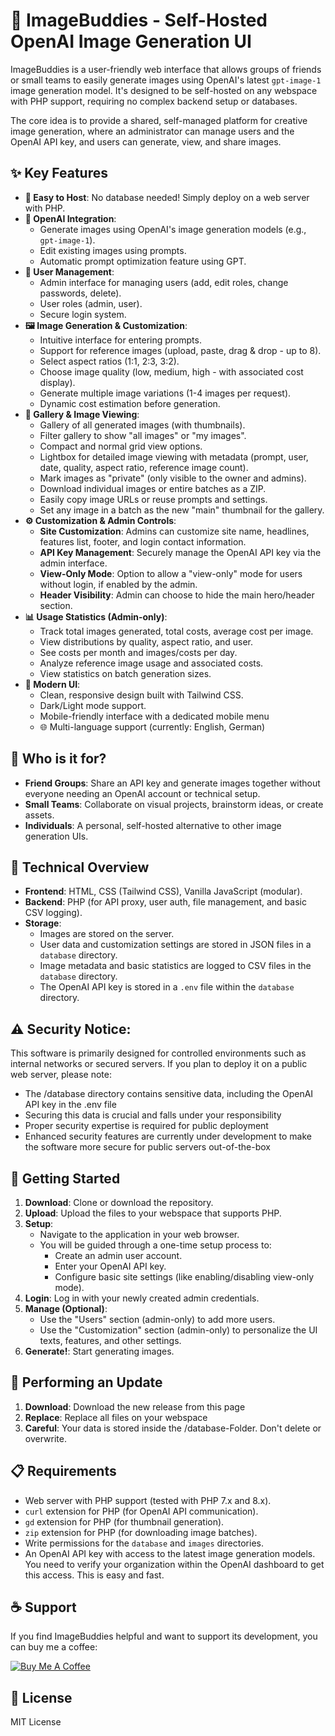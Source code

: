 # 🎨 ImageBuddies - Self-Hosted OpenAI Image Generation UI

ImageBuddies is a user-friendly web interface that allows groups of friends or small teams to easily generate images using OpenAI's latest `gpt-image-1` image generation model. It's designed to be self-hosted on any webspace with PHP support, requiring no complex backend setup or databases.

The core idea is to provide a shared, self-managed platform for creative image generation, where an administrator can manage users and the OpenAI API key, and users can generate, view, and share images.

## ✨ Key Features

* **🚀 Easy to Host**: No database needed! Simply deploy on a web server with PHP.
* **🤖 OpenAI Integration**:
    * Generate images using OpenAI's image generation models (e.g., `gpt-image-1`).
    * Edit existing images using prompts.
    * Automatic prompt optimization feature using GPT.
* **👥 User Management**:
    * Admin interface for managing users (add, edit roles, change passwords, delete).
    * User roles (admin, user).
    * Secure login system.
* **🖼️ Image Generation & Customization**:
    * Intuitive interface for entering prompts.
    * Support for reference images (upload, paste, drag & drop - up to 8).
    * Select aspect ratios (1:1, 2:3, 3:2).
    * Choose image quality (low, medium, high - with associated cost display).
    * Generate multiple image variations (1-4 images per request).
    * Dynamic cost estimation before generation.
* **📸 Gallery & Image Viewing**:
    * Gallery of all generated images (with thumbnails).
    * Filter gallery to show "all images" or "my images".
    * Compact and normal grid view options.
    * Lightbox for detailed image viewing with metadata (prompt, user, date, quality, aspect ratio, reference image count).
    * Mark images as "private" (only visible to the owner and admins).
    * Download individual images or entire batches as a ZIP.
    * Easily copy image URLs or reuse prompts and settings.
    * Set any image in a batch as the new "main" thumbnail for the gallery.
* **⚙️ Customization & Admin Controls**:
    * **Site Customization**: Admins can customize site name, headlines, features list, footer, and login contact information.
    * **API Key Management**: Securely manage the OpenAI API key via the admin interface.
    * **View-Only Mode**: Option to allow a "view-only" mode for users without login, if enabled by the admin.
    * **Header Visibility**: Admin can choose to hide the main hero/header section.
* **📊 Usage Statistics (Admin-only)**:
    * Track total images generated, total costs, average cost per image.
    * View distributions by quality, aspect ratio, and user.
    * See costs per month and images/costs per day.
    * Analyze reference image usage and associated costs.
    * View statistics on batch generation sizes.
* **💫 Modern UI**:
    * Clean, responsive design built with Tailwind CSS.
    * Dark/Light mode support.
    * Mobile-friendly interface with a dedicated mobile menu
    * 🌐 Multi-language support (currently: English, German)

## 👥 Who is it for?

* **Friend Groups**: Share an API key and generate images together without everyone needing an OpenAI account or technical setup.
* **Small Teams**: Collaborate on visual projects, brainstorm ideas, or create assets.
* **Individuals**: A personal, self-hosted alternative to other image generation UIs.

## 🔧 Technical Overview

* **Frontend**: HTML, CSS (Tailwind CSS), Vanilla JavaScript (modular).
* **Backend**: PHP (for API proxy, user auth, file management, and basic CSV logging).
* **Storage**:
    * Images are stored on the server.
    * User data and customization settings are stored in JSON files in a `database` directory.
    * Image metadata and basic statistics are logged to CSV files in the `database` directory.
    * The OpenAI API key is stored in a `.env` file within the `database` directory.

## ⚠️ Security Notice:
This software is primarily designed for controlled environments such as internal networks or secured servers. If you plan to deploy it on a public web server, please note:

- The /database directory contains sensitive data, including the OpenAI API key in the .env file
- Securing this data is crucial and falls under your responsibility
- Proper security expertise is required for public deployment
- Enhanced security features are currently under development to make the software more secure for public servers out-of-the-box

## 🔧 Getting Started

1.  **Download**: Clone or download the repository.
2.  **Upload**: Upload the files to your webspace that supports PHP.
3.  **Setup**:
    * Navigate to the application in your web browser.
    * You will be guided through a one-time setup process to:
        * Create an admin user account.
        * Enter your OpenAI API key.
        * Configure basic site settings (like enabling/disabling view-only mode).
4.  **Login**: Log in with your newly created admin credentials.
5.  **Manage (Optional)**:
    * Use the "Users" section (admin-only) to add more users.
    * Use the "Customization" section (admin-only) to personalize the UI texts, features, and other settings.
6.  **Generate!**: Start generating images.

## 🔄 Performing an Update

1.  **Download**: Download the new release from this page
2.  **Replace**: Replace all files on your webspace
3.  **Careful**: Your data is stored inside the /database-Folder. Don't delete or overwrite.

## 📋 Requirements

* Web server with PHP support (tested with PHP 7.x and 8.x).
* `curl` extension for PHP (for OpenAI API communication).
* `gd` extension for PHP (for thumbnail generation).
* `zip` extension for PHP (for downloading image batches).
* Write permissions for the `database` and `images` directories.
* An OpenAI API key with access to the latest image generation models. You need to verify your organization within the OpenAI dashboard to get this access. This is easy and fast.

## ☕ Support

If you find ImageBuddies helpful and want to support its development, you can buy me a coffee:

[![Buy Me A Coffee](https://cdn.buymeacoffee.com/buttons/v2/default-yellow.png)](https://www.buymeacoffee.com/fizzyy89)

## 📄 License

MIT License